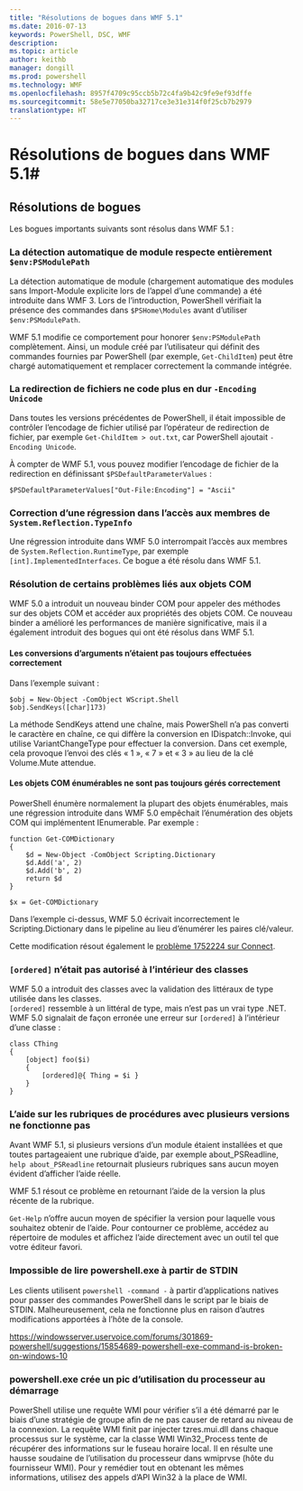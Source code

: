 ```yaml
---
title: "Résolutions de bogues dans WMF 5.1"
ms.date: 2016-07-13
keywords: PowerShell, DSC, WMF
description: 
ms.topic: article
author: keithb
manager: dongill
ms.prod: powershell
ms.technology: WMF
ms.openlocfilehash: 8957f4709c95ccb5b72c4fa9b42c9fe9ef93dffe
ms.sourcegitcommit: 58e5e77050ba32717ce3e31e314f0f25cb7b2979
translationtype: HT
---
```

# <a name="bug-fixes-in-wmf-51"></a>Résolutions de bogues dans WMF 5.1#

## <a name="bug-fixes"></a>Résolutions de bogues ##

Les bogues importants suivants sont résolus dans WMF 5.1 :

### <a name="module-auto-discovery-fully-honors-envpsmodulepath"></a>La détection automatique de module respecte entièrement `$env:PSModulePath` ###

La détection automatique de module (chargement automatique des modules sans Import-Module explicite lors de l’appel d’une commande) a été introduite dans WMF 3. Lors de l’introduction, PowerShell vérifiait la présence des commandes dans `$PSHome\Modules` avant d’utiliser `$env:PSModulePath`.

WMF 5.1 modifie ce comportement pour honorer `$env:PSModulePath` complètement. Ainsi, un module créé par l’utilisateur qui définit des commandes fournies par PowerShell (par exemple, `Get-ChildItem`) peut être chargé automatiquement et remplacer correctement la commande intégrée.

### <a name="file-redirection-no-longer-hard-codes--encoding-unicode"></a>La redirection de fichiers ne code plus en dur `-Encoding Unicode` ###

Dans toutes les versions précédentes de PowerShell, il était impossible de contrôler l’encodage de fichier utilisé par l’opérateur de redirection de fichier, par exemple `Get-ChildItem > out.txt`, car PowerShell ajoutait `-Encoding Unicode`.

À compter de WMF 5.1, vous pouvez modifier l’encodage de fichier de la redirection en définissant `$PSDefaultParameterValues` :

```
$PSDefaultParameterValues["Out-File:Encoding"] = "Ascii"
```

### <a name="fixed-a-regression-in-accessing-members-of-systemreflectiontypeinfo"></a>Correction d’une régression dans l’accès aux membres de `System.Reflection.TypeInfo` ###

Une régression introduite dans WMF 5.0 interrompait l’accès aux membres de `System.Reflection.RuntimeType`, par exemple `[int].ImplementedInterfaces`.
Ce bogue a été résolu dans WMF 5.1.


### <a name="fixed-some-issues-with-com-objects"></a>Résolution de certains problèmes liés aux objets COM ###

WMF 5.0 a introduit un nouveau binder COM pour appeler des méthodes sur des objets COM et accéder aux propriétés des objets COM. Ce nouveau binder a amélioré les performances de manière significative, mais il a également introduit des bogues qui ont été résolus dans WMF 5.1.

#### <a name="argument-conversions-were-not-always-performed-correctly"></a>Les conversions d’arguments n’étaient pas toujours effectuées correctement ####

Dans l’exemple suivant :

```
$obj = New-Object -ComObject WScript.Shell
$obj.SendKeys([char]173)
```

La méthode SendKeys attend une chaîne, mais PowerShell n’a pas converti le caractère en chaîne, ce qui diffère la conversion en IDispatch::Invoke, qui utilise VariantChangeType pour effectuer la conversion. Dans cet exemple, cela provoque l’envoi des clés « 1 », « 7 » et « 3 » au lieu de la clé Volume.Mute attendue.

#### <a name="enumerable-com-objects-not-always-handled-correctly"></a>Les objets COM énumérables ne sont pas toujours gérés correctement ####

PowerShell énumère normalement la plupart des objets énumérables, mais une régression introduite dans WMF 5.0 empêchait l’énumération des objets COM qui implémentent IEnumerable.  Par exemple :

```
function Get-COMDictionary
{
    $d = New-Object -ComObject Scripting.Dictionary
    $d.Add('a', 2)
    $d.Add('b', 2)
    return $d
}

$x = Get-COMDictionary
```

Dans l’exemple ci-dessus, WMF 5.0 écrivait incorrectement le Scripting.Dictionary dans le pipeline au lieu d’énumérer les paires clé/valeur.

Cette modification résout également le [problème 1752224 sur Connect](https://connect.microsoft.com/PowerShell/feedback/details/1752224).

### <a name="ordered-was-not-allowed-inside-classes"></a>`[ordered]` n’était pas autorisé à l’intérieur des classes ###

WMF 5.0 a introduit des classes avec la validation des littéraux de type utilisée dans les classes.  
`[ordered]` ressemble à un littéral de type, mais n’est pas un vrai type .NET. WMF 5.0 signalait de façon erronée une erreur sur `[ordered]` à l’intérieur d’une classe :

```
class CThing
{
    [object] foo($i)
    {
        [ordered]@{ Thing = $i }
    }
}
```


### <a name="help-on-about-topics-with-multiple-versions-does-not-work"></a>L’aide sur les rubriques de procédures avec plusieurs versions ne fonctionne pas ###

Avant WMF 5.1, si plusieurs versions d’un module étaient installées et que toutes partageaient une rubrique d’aide, par exemple about_PSReadline, `help about_PSReadline` retournait plusieurs rubriques sans aucun moyen évident d’afficher l’aide réelle.

WMF 5.1 résout ce problème en retournant l’aide de la version la plus récente de la rubrique.

`Get-Help` n’offre aucun moyen de spécifier la version pour laquelle vous souhaitez obtenir de l’aide. Pour contourner ce problème, accédez au répertoire de modules et affichez l’aide directement avec un outil tel que votre éditeur favori. 

### <a name="powershellexe-reading-from-stdin-stopped-working"></a>Impossible de lire powershell.exe à partir de STDIN

Les clients utilisent `powershell -command -` à partir d’applications natives pour passer des commandes PowerShell dans le script par le biais de STDIN. Malheureusement, cela ne fonctionne plus en raison d’autres modifications apportées à l’hôte de la console.

https://windowsserver.uservoice.com/forums/301869-powershell/suggestions/15854689-powershell-exe-command-is-broken-on-windows-10

### <a name="powershellexe-creates-spike-in-cpu-usage-on-startup"></a>powershell.exe crée un pic d’utilisation du processeur au démarrage

PowerShell utilise une requête WMI pour vérifier s’il a été démarré par le biais d’une stratégie de groupe afin de ne pas causer de retard au niveau de la connexion.
La requête WMI finit par injecter tzres.mui.dll dans chaque processus sur le système, car la classe WMI Win32_Process tente de récupérer des informations sur le fuseau horaire local.
Il en résulte une hausse soudaine de l’utilisation du processeur dans wmiprvse (hôte du fournisseur WMI).
Pour y remédier tout en obtenant les mêmes informations, utilisez des appels d’API Win32 à la place de WMI.

